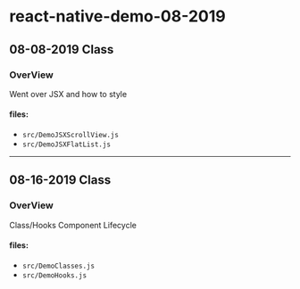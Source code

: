 # react-native-demo-08-2019

## 08-08-2019 Class

### OverView
Went over JSX and how to style

#### files: 
- `src/DemoJSXScrollView.js`
- `src/DemoJSXFlatList.js`


---


## 08-16-2019 Class

### OverView

Class/Hooks Component Lifecycle

#### files: 
- `src/DemoClasses.js`
- `src/DemoHooks.js`